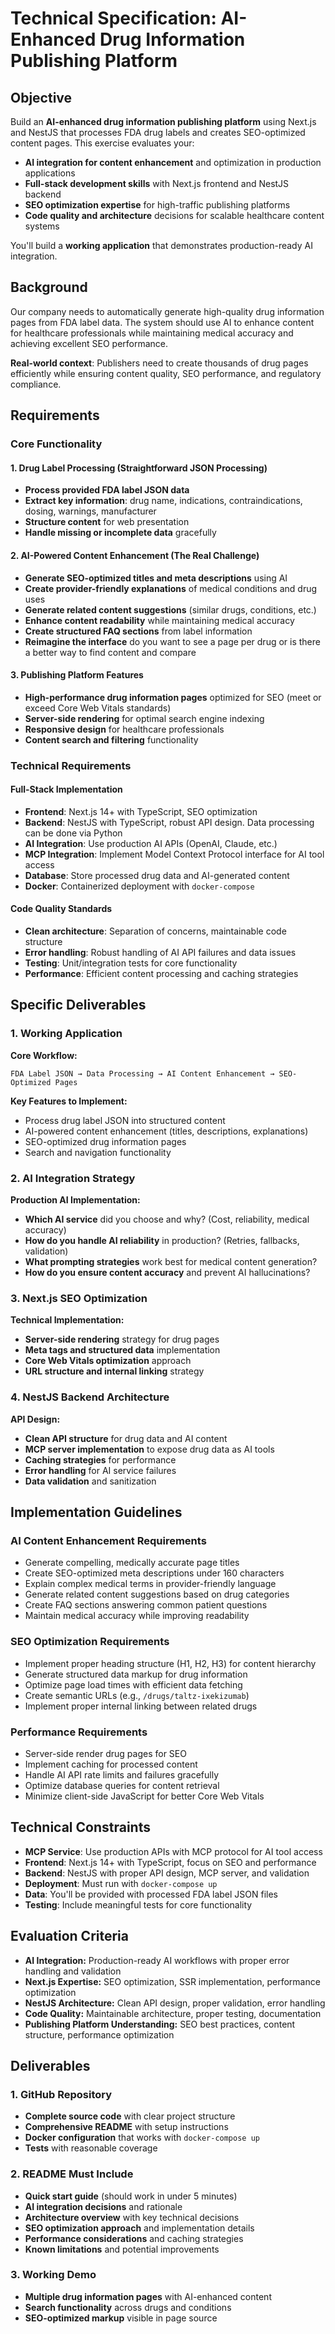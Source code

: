 # **Technical Specification: AI-Enhanced Drug Information Publishing Platform**

## **Objective**

Build an **AI-enhanced drug information publishing platform** using Next.js and NestJS that processes FDA drug labels and creates SEO-optimized content pages. This exercise evaluates your:

* **AI integration for content enhancement** and optimization in production applications  
* **Full-stack development skills** with Next.js frontend and NestJS backend  
* **SEO optimization expertise** for high-traffic publishing platforms  
* **Code quality and architecture** decisions for scalable healthcare content systems

You'll build a **working application** that demonstrates production-ready AI integration.

## **Background**

Our company needs to automatically generate high-quality drug information pages from FDA label data. The system should use AI to enhance content for healthcare professionals while maintaining medical accuracy and achieving excellent SEO performance.

**Real-world context**: Publishers need to create thousands of drug pages efficiently while ensuring content quality, SEO performance, and regulatory compliance.

## **Requirements**

### **Core Functionality**

#### **1\. Drug Label Processing (Straightforward JSON Processing)**

* **Process provided FDA label JSON data**  
* **Extract key information**: drug name, indications, contraindications, dosing, warnings, manufacturer  
* **Structure content** for web presentation  
* **Handle missing or incomplete data** gracefully

#### **2\. AI-Powered Content Enhancement (The Real Challenge)**

* **Generate SEO-optimized titles and meta descriptions** using AI  
* **Create provider-friendly explanations** of medical conditions and drug uses  
* **Generate related content suggestions** (similar drugs, conditions, etc.)  
* **Enhance content readability** while maintaining medical accuracy  
* **Create structured FAQ sections** from label information  
* **Reimagine the interface** do you want to see a page per drug or is there a better way to find content and compare

#### **3\. Publishing Platform Features**

* **High-performance drug information pages** optimized for SEO (meet or exceed Core Web Vitals standards)  
* **Server-side rendering** for optimal search engine indexing  
* **Responsive design** for healthcare professionals  
* **Content search and filtering** functionality

### **Technical Requirements**

#### **Full-Stack Implementation**

* **Frontend**: Next.js 14+ with TypeScript, SEO optimization  
* **Backend**: NestJS with TypeScript, robust API design. Data processing can be done via Python  
* **AI Integration**: Use production AI APIs (OpenAI, Claude, etc.)  
* **MCP Integration**: Implement Model Context Protocol interface for AI tool access  
* **Database**: Store processed drug data and AI-generated content  
* **Docker**: Containerized deployment with `docker-compose`

#### **Code Quality Standards**

* **Clean architecture**: Separation of concerns, maintainable code structure  
* **Error handling**: Robust handling of AI API failures and data issues  
* **Testing**: Unit/integration tests for core functionality  
* **Performance**: Efficient content processing and caching strategies

## **Specific Deliverables**

### **1\. Working Application**

**Core Workflow:**

```
FDA Label JSON → Data Processing → AI Content Enhancement → SEO-Optimized Pages
```

**Key Features to Implement:**

* Process drug label JSON into structured content  
* AI-powered content enhancement (titles, descriptions, explanations)  
* SEO-optimized drug information pages  
* Search and navigation functionality

### **2\. AI Integration Strategy**

**Production AI Implementation:**

* **Which AI service** did you choose and why? (Cost, reliability, medical accuracy)  
* **How do you handle AI reliability** in production? (Retries, fallbacks, validation)  
* **What prompting strategies** work best for medical content generation?  
* **How do you ensure content accuracy** and prevent AI hallucinations?

### **3\. Next.js SEO Optimization**

**Technical Implementation:**

* **Server-side rendering** strategy for drug pages  
* **Meta tags and structured data** implementation  
* **Core Web Vitals optimization** approach  
* **URL structure and internal linking** strategy

### **4\. NestJS Backend Architecture**

**API Design:**

* **Clean API structure** for drug data and AI content  
* **MCP server implementation** to expose drug data as AI tools  
* **Caching strategies** for performance  
* **Error handling** for AI service failures  
* **Data validation** and sanitization

## **Implementation Guidelines**

### **AI Content Enhancement Requirements**

* Generate compelling, medically accurate page titles  
* Create SEO-optimized meta descriptions under 160 characters  
* Explain complex medical terms in provider-friendly language  
* Generate related content suggestions based on drug categories  
* Create FAQ sections answering common patient questions  
* Maintain medical accuracy while improving readability

### **SEO Optimization Requirements**

* Implement proper heading structure (H1, H2, H3) for content hierarchy  
* Generate structured data markup for drug information  
* Optimize page load times with efficient data fetching  
* Create semantic URLs (e.g., `/drugs/taltz-ixekizumab`)  
* Implement proper internal linking between related drugs

### **Performance Requirements**

* Server-side render drug pages for SEO  
* Implement caching for processed content  
* Handle AI API rate limits and failures gracefully  
* Optimize database queries for content retrieval  
* Minimize client-side JavaScript for better Core Web Vitals

## **Technical Constraints**

* **MCP Service**: Use production APIs with MCP protocol for AI tool access  
* **Frontend**: Next.js 14+ with TypeScript, focus on SEO and performance  
* **Backend**: NestJS with proper API design, MCP server, and validation  
* **Deployment**: Must run with `docker-compose up`  
* **Data**: You'll be provided with processed FDA label JSON files  
* **Testing**: Include meaningful tests for core functionality

## **Evaluation Criteria**

* **AI Integration:** Production-ready AI workflows with proper error handling and validation  
* **Next.js Expertise:** SEO optimization, SSR implementation, performance optimization  
* **NestJS Architecture:** Clean API design, proper validation, error handling  
* **Code Quality:** Maintainable architecture, proper testing, documentation  
* **Publishing Platform Understanding:** SEO best practices, content structure, performance optimization

## **Deliverables**

### **1\. GitHub Repository**

* **Complete source code** with clear project structure  
* **Comprehensive README** with setup instructions  
* **Docker configuration** that works with `docker-compose up`  
* **Tests** with reasonable coverage

### **2\. README Must Include**

* **Quick start guide** (should work in under 5 minutes)  
* **AI integration decisions** and rationale  
* **Architecture overview** with key technical decisions  
* **SEO optimization approach** and implementation details  
* **Performance considerations** and caching strategies  
* **Known limitations** and potential improvements

### **3\. Working Demo**

* **Multiple drug information pages** with AI-enhanced content  
* **Search functionality** across drugs and conditions  
* **SEO-optimized markup** visible in page source

